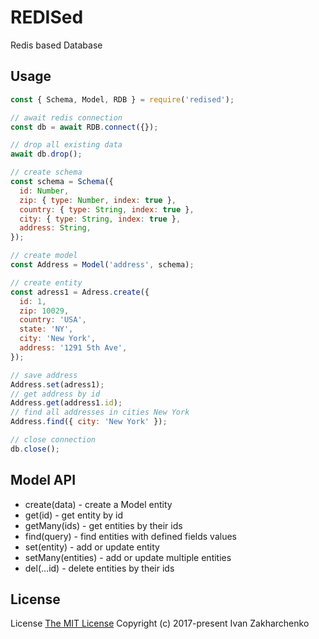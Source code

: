 # REDISed
Redis based Database

## Usage

``` javascript
const { Schema, Model, RDB } = require('redised');

// await redis connection
const db = await RDB.connect({});

// drop all existing data
await db.drop();

// create schema
const schema = Schema({
  id: Number,
  zip: { type: Number, index: true },
  country: { type: String, index: true },
  city: { type: String, index: true },
  address: String,
});

// create model
const Address = Model('address', schema);

// create entity
const adress1 = Adress.create({
  id: 1,
  zip: 10029,
  country: 'USA',
  state: 'NY',
  city: 'New York',
  address: '1291 5th Ave',
});

// save address
Address.set(adress1);
// get address by id
Address.get(address1.id);
// find all addresses in cities New York
Address.find({ city: 'New York' });

// close connection
db.close();
```

## Model API

 - create(data) - create a Model entity 
 - get(id) - get entity by id
 - getMany(ids) - get entities by their ids
 - find(query) - find entities with defined fields values
 - set(entity) - add or update entity
 - setMany(entities) - add or update multiple entities
 - del(...id) - delete entities by their ids 
 
## License

License [The MIT License](http://opensource.org/licenses/MIT)
Copyright (c) 2017-present Ivan Zakharchenko